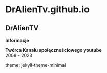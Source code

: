 # DrAlienTv.github.io

## DrAlienTV

**Informacje**

**Twórca Kanału społęcznościowego youtube**\
2008 - 2023

theme: jekyll-theme-minimal
